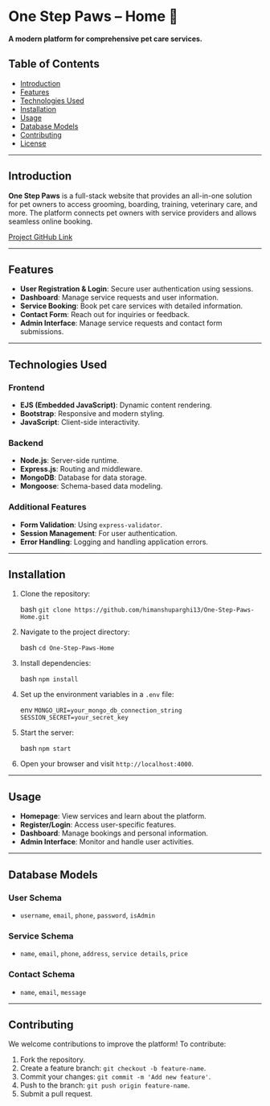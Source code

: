 # One Step Paws – Home 🐾

**A modern platform for comprehensive pet care services.**

## Table of Contents

-   [Introduction](#introduction)
-   [Features](#features)
-   [Technologies Used](#technologies-used)
-   [Installation](#installation)
-   [Usage](#usage)
-   [Database Models](#database-models)
-   [Contributing](#contributing)
-   [License](#license)

----------

## Introduction

**One Step Paws** is a full-stack website that provides an all-in-one solution for pet owners to access grooming, boarding, training, veterinary care, and more. The platform connects pet owners with service providers and allows seamless online booking.

[Project GitHub Link](https://github.com/himanshuparghi13/One-Step-Paws-Home.git)

----------

## Features

-   **User Registration & Login**: Secure user authentication using sessions.
-   **Dashboard**: Manage service requests and user information.
-   **Service Booking**: Book pet care services with detailed information.
-   **Contact Form**: Reach out for inquiries or feedback.
-   **Admin Interface**: Manage service requests and contact form submissions.

----------

## Technologies Used

### Frontend

-   **EJS (Embedded JavaScript)**: Dynamic content rendering.
-   **Bootstrap**: Responsive and modern styling.
-   **JavaScript**: Client-side interactivity.

### Backend

-   **Node.js**: Server-side runtime.
-   **Express.js**: Routing and middleware.
-   **MongoDB**: Database for data storage.
-   **Mongoose**: Schema-based data modeling.

### Additional Features

-   **Form Validation**: Using `express-validator`.
-   **Session Management**: For user authentication.
-   **Error Handling**: Logging and handling application errors.

----------

## Installation

1.  Clone the repository:
    
    bash
    ```git clone https://github.com/himanshuparghi13/One-Step-Paws-Home.git``` 
    
    
2.  Navigate to the project directory:
    
    bash
    ```cd One-Step-Paws-Home``` 
    
3.  Install dependencies:
    
    bash
    `npm install` 
    
4.  Set up the environment variables in a `.env` file:
    
    env `MONGO_URI=your_mongo_db_connection_string
    SESSION_SECRET=your_secret_key` 
    
5.  Start the server:
    
    bash
     `npm start` 
    
6.  Open your browser and visit `http://localhost:4000`.

----------

## Usage

-   **Homepage**: View services and learn about the platform.
-   **Register/Login**: Access user-specific features.
-   **Dashboard**: Manage bookings and personal information.
-   **Admin Interface**: Monitor and handle user activities.

----------

## Database Models

### User Schema

-   `username`, `email`, `phone`, `password`, `isAdmin`

### Service Schema

-   `name`, `email`, `phone`, `address`, `service details`, `price`

### Contact Schema

-   `name`, `email`, `message`

----------

## Contributing

We welcome contributions to improve the platform! To contribute:

1.  Fork the repository.
2.  Create a feature branch: `git checkout -b feature-name`.
3.  Commit your changes: `git commit -m 'Add new feature'`.
4.  Push to the branch: `git push origin feature-name`.
5.  Submit a pull request.
